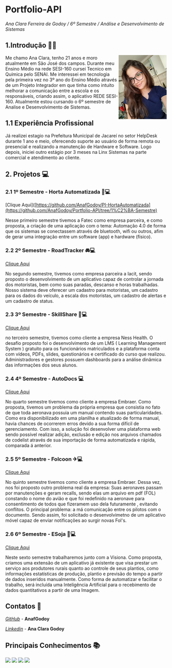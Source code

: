 # Portfolio-API 

*Ana Clara Ferreira de Godoy / 6º Semestre / Análise e Desenvolvimento de Sistemas*

## 1.Introdução 👩‍💻
<img align="right" src="https://github.com/AnafGodoy/Portfolio-API/blob/main/imagens/profile.png" alt="isolated" width="150"/>

Me chamo Ana Clara, tenho 21 anos e moro atualmente em São José dos campos. Durante meu Ensino Médio na rede SESI-160 cursei Tecnico em Química pelo SENAI. Me interessei em tecnologia pela primeira vez no 3º ano do Ensino Médio através de um Projeto Integrador em que tinha como intuito melhorar a comunicação entre a escola e os responsáveis, criando assim, o aplicativo REDE SESI-160. Atualmente estou cursando o 6º semestre de Analise e Desenvolvimento de Sistemas.

## 1.1 Experiência Profissional

Já realizei estagio na Prefeitura Municipal de Jacareí no setor HelpDesk durante 1 ano e meio, oferecendo suporte ao usuário de forma remota ou presencial e realizando a manutenção de Hardware e Software. Logo depois, iniciei outro estágio por 3 meses na Linx Sistemas na parte comercial e atendimento ao cliente.

## **2. Projetos** :computer:
### **2.1 1º Semestre - Horta Automatizada**  🌳💻 
[Clique Aqui]([https://github.com/AnafGodoy/PI-HortaAutomatizada](https://github.com/AnafGodoy/Portfolio-API/tree/1%C2%BA-Semestre)

Nesse primeiro semestre tivemos a Fatec como empresa parceira, e como proposta, a criação de uma aplicação com o tema: Automação 4.0 de forma que os sistemas se conectassem através de bluetooth, wifi ou outros, afim de gerar uma integração entre um software (app) e hardware (físico).

### **2.2 2º Semestre - RoadTracker** 🚘💻
[Clique Aqui](https://github.com/AnafGodoy/Portfolio-API/tree/2%C2%BA-Semestre)

No segundo semestre, tivemos como empresa parceira a Iacit, sendo proposto o desenvolvimento de um aplicativo capaz de controlar a jornada dos motoristas, bem como suas paradas, descanso e horas trabalhadas. Nosso sistema deve oferecer um cadastro para motoristas, um cadastro para os dados do veículo, a escala dos motoristas, um cadastro de alertas e um cadastro de status.


### **2.3 3º Semestre - SkillShare** 🧠💻
[Clique Aqui](https://github.com/AnafGodoy/Portfolio-API/tree/3%C2%BA-semestre)

no terceiro semestre, tivemos como cliente a empresa Ness Health. O desafio proposto foi o desenvolvimento de um LMS ( Learning Management System ) gratuito para os funcionários matriculados e a plataforma conta com vídeos, PDFs, slides, questionários e certificado do curso que realizou. Administradores e gestores possuem dashboards para a análise dinâmica das informações dos seus alunos.

### **2.4 4º Semestre - AutoDocs** 💻
[Clique Aqui](https://github.com/AnafGodoy/Portfolio-API/tree/4%C2%BA-semestre)

No quarto semestre tivemos como cliente a empresa Embraer. Como proposta, tivemos um problema da própria empresa que consistia no fato de que toda aeronava possuia um manual contendo suas particularidades. Como era disponibilizado em uma planilha e atualizado de forma manual, havia chances de ocorrerem erros devido a sua forma difícil de gerenciamento. Com isso, a solução foi desenvolver uma plataforma web sendo possível realizar adição, exclusão e edição nos arquivos chamados de codelist através de sua importação de forma automatizada e rápida, comparada á anterior.

### **2.5 5º Semestre - Folcoon** ✈💻
[Clique Aqui](https://github.com/AnafGodoy/Portfolio-API/tree/5%C2%BA-semestre)

No quinto semestre tivemos como cliente a empresa Embraer. Dessa vez, nos foi proposto outro problema real da empresa: Suas aeronaves passam por manutenções e geram recalls, sendo elas um arquivo em pdf (FOL) constando o nome do avião e que foi redefinido na aeronave para consentimento de todos que fizeramem uso dela futuramente , evitando conflitos. O principal problema: a má comunicação entre os pilotos com o documento. Sendo assim, foi solicitado o desenvolvimetno de um aplicativo móvel capaz de enviar notificações ao surgir novas Fol's.

### **2.6 6º Semestre - ESoja** 🍃💻
[Clique Aqui](https://github.com/AnafGodoy/Portfolio-API/tree/6%C2%BA-semestre)

Neste sexto semestre trabalharemos junto com a Visiona. Como proposta, criamos uma extensão de um aplicativo já existente que visa prestar um serviço aos produtores rurais quanto ao controle de seus plantios, como informações estatísticas de produção, plantio e previsão do tempo a partir de dados inseridos manualmente. Como forma de automatizar e facilitar o trabalho, será incluída uma Inteligência Artificial para o recebimento de dados quantitativos a partir de uma Imagem.


## Contatos 📲
*[GitHub](https://github.com/AnafGodoy)* - **AnafGodoy**

*[Linkedin](https://www.linkedin.com/in/ana-clara-godoy-2973381b2/)* - **Ana Clara Godoy**

## Principais Conhecimentos 📚


<img src="https://img.shields.io/badge/HTML-E34F26?style=for-the-badge&logo=html5&logoColor=white">
<img src="https://img.shields.io/badge/CSS-1572B6?style=for-the-badge&logo=css3&logoColor=white">
<img src="https://img.shields.io/badge/JavaScript-F7DF1E?style=for-the-badge&logo=javascript&logoColor=black">
<img src="https://img.shields.io/badge/PostgreSQL-316192?style=for-the-badge&logo=postgresql&logoColor=white">








